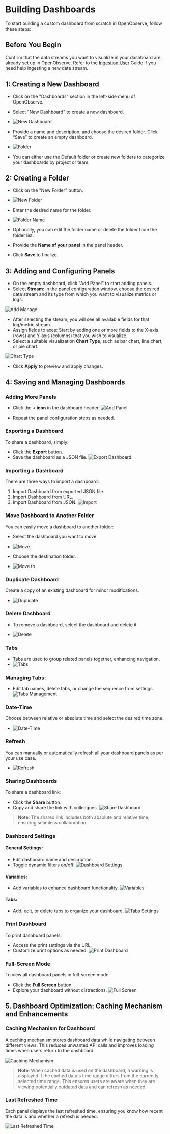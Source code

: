 # Building Dashboards

To start building a custom dashboard from scratch in OpenObserve, follow these steps:

## Before You Begin
Confirm that the data streams you want to visualize in your dashboard are already set up in OpenObserve. Refer to the [Ingestion User](https://openobserve.ai/docs/user-guide/ingestion/) Guide if you need help ingesting a new data stream.

## 1: Creating a New Dashboard
- Click on the "Dashboards" section in the left-side menu of OpenObserve.
- Select "New Dashboard" to create a new dashboard.

- ![New Dashboard](images/New-dashboard.png)

- Provide a name and description, and choose the desired folder. Click “Save” to create an empty dashboard.

- ![Folder](images/new-dashboard-2.png)

- You can either use the Default folder or create new folders to categorize your dashboards by project or team.

## 2: Creating a Folder
- Click on the "New Folder" button.

- ![New Folder](images/folder.png)

- Enter the desired name for the folder.

- ![Folder Name](images/folder-2.png)

- Optionally, you can edit the folder name or delete the folder from the folder list.
- Provide the **Name of your panel** in the panel header.
- Click **Save** to finalize.

## 3: Adding and Configuring Panels
- On the empty dashboard, click "Add Panel" to start adding panels.
- Select **Stream**: In the panel configuration window, choose the desired data stream and its type from which you want to visualize metrics or logs.

![Add Manage](images/add-manage1.png)

- After selecting the stream, you will see all available fields for that log/metric stream.
- Assign fields to axes: Start by adding one or more fields to the X-axis (rows) and Y-axis (columns) that you wish to visualize.
- Select a suitable visualization **Chart Type**, such as bar chart, line chart, or pie chart.

![Chart Type](images/charttype-1.png)

- Click **Apply** to preview and apply changes.

## 4: Saving and Managing Dashboards

### Adding More Panels
- Click the **+ icon** in the dashboard header.
![Add Panel](images/image018.gif)

- Repeat the panel configuration steps as needed.

### Exporting a Dashboard
To share a dashboard, simply:
- Click the **Export** button.
- Save the dashboard as a JSON file.
![Export Dashboard](images/image019.png)

### Importing a Dashboard
There are three ways to import a dashboard:

1. Import Dashboard from exported JSON file.
2. Import Dashboard from URL.
3. Import Dashboard from JSON.
![Import](images/image021.png)

### Move Dashboard to Another Folder
You can easily move a dashboard to another folder:

- Select the dashboard you want to move.
- ![Move](images/image023.png)

- Choose the destination folder.
- ![Move to](images/image025.png)

### Duplicate Dashboard
Create a copy of an existing dashboard for minor modifications.

- ![Duplicate](images/image027.png)

### Delete Dashboard
- To remove a dashboard, select the dashboard and delete it.

- ![Delete](images/image029.png)

### Tabs
- Tabs are used to group related panels together, enhancing navigation.
- ![Tabs](images/image032.gif)

### Managing Tabs:
- Edit tab names, delete tabs, or change the sequence from settings.
![Tabs Management](images/image033.png)

### Date-Time
Choose between relative or absolute time and select the desired time zone.
- ![Date-Time](images/image035.png)

### Refresh
You can manually or automatically refresh all your dashboard panels as per your use case.
- ![Refresh](images/image037.png)

### Sharing Dashboards
To share a dashboard link:
- Click the **Share** button.
- Copy and share the link with colleagues.
![Share Dashboard](images/image039.png)

> **Note**: The shared link includes both absolute and relative time, ensuring seamless collaboration.

### Dashboard Settings

#### General Settings:
- Edit dashboard name and description.
- Toggle dynamic filters on/off.
![Dashboard Settings](images/image041.png)

#### Variables:
- Add variables to enhance dashboard functionality.
![Variables](images/image043.png)

#### Tabs:
- Add, edit, or delete tabs to organize your dashboard.
![Tabs Settings](images/image045.png)

### Print Dashboard
To print dashboard panels:
- Access the print settings via the URL.
- Customize print options as needed.
![Print Dashboard](images/image047.png)

### Full-Screen Mode
To view all dashboard panels in full-screen mode:
- Click the **Full Screen** button.
- Explore your dashboard without distractions.
![Full Screen](images/image049.png)

## 5. Dashboard Optimization: Caching Mechanism and Enhancements

### Caching Mechanism for Dashboard
A caching mechanism stores dashboard data while navigating between different views. This reduces unwanted API calls and improves loading times when users return to the dashboard.

![Caching Mechanism](images/image051.png)

> **Note**: When cached data is used on the dashboard, a warning is displayed if the cached data's time range differs from the currently selected time range. This ensures users are aware when they are viewing potentially outdated data and can refresh as needed.

### Last Refreshed Time
Each panel displays the last refreshed time, ensuring you know how recent the data is and whether a refresh is needed.

![Last Refreshed Time](images/image053.png)
